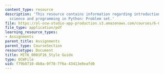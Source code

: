 ```yaml
---
content_type: resource
description: 'This resource contains information regarding introduction to computer
  science and programming in Python: Problem set.'
file: https://ol-ocw-studio-app-production.s3.amazonaws.com/courses/6-0001-introduction-to-computer-science-and-programming-in-python-fall-2016/f79b87104b0a0f787f6a43413e8eafd0_MIT6_0001F16_StyleGuide.pdf
file_type: application/pdf
learning_resource_types:
- Assignments
parent_title: Assignments
parent_type: CourseSection
resourcetype: Document
title: MIT6_0001F16_Style Guide
type: OCWFile
uid: f79b8710-4b0a-0f78-7f6a-43413e8eafd0
---
```

